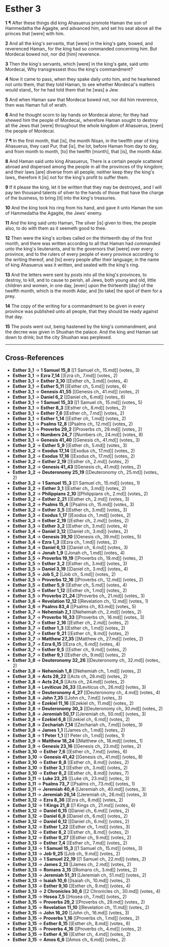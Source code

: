 # Esther 3

**1** ¶ After these things did king Ahasuerus promote Haman the son of Hammedatha the Agagite, and advanced him, and set his seat above all the princes that [were] with him.

**2** And all the king's servants, that [were] in the king's gate, bowed, and reverenced Haman_ for the king had so commanded concerning him. But Mordecai bowed not, nor did [him] reverence.

**3** Then the king's servants, which [were] in the king's gate, said unto Mordecai, Why transgressest thou the king's commandment?

**4** Now it came to pass, when they spake daily unto him, and he hearkened not unto them, that they told Haman, to see whether Mordecai's matters would stand_ for he had told them that he [was] a Jew.

**5** And when Haman saw that Mordecai bowed not, nor did him reverence, then was Haman full of wrath.

**6** And he thought scorn to lay hands on Mordecai alone; for they had shewed him the people of Mordecai_ wherefore Haman sought to destroy all the Jews that [were] throughout the whole kingdom of Ahasuerus, [even] the people of Mordecai.

**7** ¶ In the first month, that [is], the month Nisan, in the twelfth year of king Ahasuerus, they cast Pur, that [is], the lot, before Haman from day to day, and from month to month, [to] the twelfth [month], that [is], the month Adar.

**8** And Haman said unto king Ahasuerus, There is a certain people scattered abroad and dispersed among the people in all the provinces of thy kingdom; and their laws [are] diverse from all people; neither keep they the king's laws_ therefore it [is] not for the king's profit to suffer them.

**9** If it please the king, let it be written that they may be destroyed_ and I will pay ten thousand talents of silver to the hands of those that have the charge of the business, to bring [it] into the king's treasuries.

**10** And the king took his ring from his hand, and gave it unto Haman the son of Hammedatha the Agagite, the Jews' enemy.

**11** And the king said unto Haman, The silver [is] given to thee, the people also, to do with them as it seemeth good to thee.

**12** Then were the king's scribes called on the thirteenth day of the first month, and there was written according to all that Haman had commanded unto the king's lieutenants, and to the governors that [were] over every province, and to the rulers of every people of every province according to the writing thereof, and [to] every people after their language; in the name of king Ahasuerus was it written, and sealed with the king's ring.

**13** And the letters were sent by posts into all the king's provinces, to destroy, to kill, and to cause to perish, all Jews, both young and old, little children and women, in one day, [even] upon the thirteenth [day] of the twelfth month, which is the month Adar, and [to take] the spoil of them for a prey.

**14** The copy of the writing for a commandment to be given in every province was published unto all people, that they should be ready against that day.

**15** The posts went out, being hastened by the king's commandment, and the decree was given in Shushan the palace. And the king and Haman sat down to drink; but the city Shushan was perplexed.

---

## Cross-References

- **Esther 3_1** → **1 Samuel 15_8** [[1 Samuel ch_ 15.md]] (votes_ 3)
- **Esther 3_1** → **Ezra 7_14** [[Ezra ch_ 7.md]] (votes_ 2)
- **Esther 3_1** → **Esther 3_10** [[Esther ch_ 3.md]] (votes_ 4)
- **Esther 3_1** → **Esther 5_11** [[Esther ch_ 5.md]] (votes_ 6)
- **Esther 3_1** → **Genesis 41_55** [[Genesis ch_ 41.md]] (votes_ 2)
- **Esther 3_1** → **Daniel 6_2** [[Daniel ch_ 6.md]] (votes_ 6)
- **Esther 3_1** → **1 Samuel 15_33** [[1 Samuel ch_ 15.md]] (votes_ 5)
- **Esther 3_1** → **Esther 8_3** [[Esther ch_ 8.md]] (votes_ 2)
- **Esther 3_1** → **Esther 7_6** [[Esther ch_ 7.md]] (votes_ 2)
- **Esther 3_1** → **Esther 1_14** [[Esther ch_ 1.md]] (votes_ 2)
- **Esther 3_1** → **Psalms 12_8** [[Psalms ch_ 12.md]] (votes_ 2)
- **Esther 3_1** → **Proverbs 29_2** [[Proverbs ch_ 29.md]] (votes_ 2)
- **Esther 3_1** → **Numbers 24_7** [[Numbers ch_ 24.md]] (votes_ 8)
- **Esther 3_1** → **Genesis 41_40** [[Genesis ch_ 41.md]] (votes_ 3)
- **Esther 3_2** → **Esther 5_9** [[Esther ch_ 5.md]] (votes_ 3)
- **Esther 3_2** → **Exodus 17_14** [[Exodus ch_ 17.md]] (votes_ 2)
- **Esther 3_2** → **Exodus 17_16** [[Exodus ch_ 17.md]] (votes_ 2)
- **Esther 3_2** → **Esther 2_19** [[Esther ch_ 2.md]] (votes_ 2)
- **Esther 3_2** → **Genesis 41_43** [[Genesis ch_ 41.md]] (votes_ 2)
- **Esther 3_2** → **Deuteronomy 25_19** [[Deuteronomy ch_ 25.md]] (votes_ 2)
- **Esther 3_2** → **1 Samuel 15_3** [[1 Samuel ch_ 15.md]] (votes_ 1)
- **Esther 3_2** → **Esther 3_1** [[Esther ch_ 3.md]] (votes_ 2)
- **Esther 3_2** → **Philippians 2_10** [[Philippians ch_ 2.md]] (votes_ 2)
- **Esther 3_2** → **Esther 2_21** [[Esther ch_ 2.md]] (votes_ 3)
- **Esther 3_2** → **Psalms 15_4** [[Psalms ch_ 15.md]] (votes_ 3)
- **Esther 3_2** → **Esther 3_5** [[Esther ch_ 3.md]] (votes_ 3)
- **Esther 3_3** → **Exodus 1_17** [[Exodus ch_ 1.md]] (votes_ 2)
- **Esther 3_3** → **Esther 2_19** [[Esther ch_ 2.md]] (votes_ 2)
- **Esther 3_3** → **Esther 3_2** [[Esther ch_ 3.md]] (votes_ 4)
- **Esther 3_4** → **Daniel 3_12** [[Daniel ch_ 3.md]] (votes_ 2)
- **Esther 3_4** → **Genesis 39_10** [[Genesis ch_ 39.md]] (votes_ 5)
- **Esther 3_4** → **Ezra 1_3** [[Ezra ch_ 1.md]] (votes_ 2)
- **Esther 3_4** → **Daniel 6_13** [[Daniel ch_ 6.md]] (votes_ 3)
- **Esther 3_4** → **Jonah 1_9** [[Jonah ch_ 1.md]] (votes_ 4)
- **Esther 3_5** → **Proverbs 19_19** [[Proverbs ch_ 19.md]] (votes_ 2)
- **Esther 3_5** → **Esther 3_2** [[Esther ch_ 3.md]] (votes_ 3)
- **Esther 3_5** → **Daniel 3_19** [[Daniel ch_ 3.md]] (votes_ 4)
- **Esther 3_5** → **Job 5_2** [[Job ch_ 5.md]] (votes_ 2)
- **Esther 3_5** → **Proverbs 12_16** [[Proverbs ch_ 12.md]] (votes_ 2)
- **Esther 3_5** → **Esther 5_9** [[Esther ch_ 5.md]] (votes_ 4)
- **Esther 3_5** → **Esther 1_12** [[Esther ch_ 1.md]] (votes_ 2)
- **Esther 3_5** → **Proverbs 21_24** [[Proverbs ch_ 21.md]] (votes_ 3)
- **Esther 3_6** → **Revelation 12_12** [[Revelation ch_ 12.md]] (votes_ 1)
- **Esther 3_6** → **Psalms 83_4** [[Psalms ch_ 83.md]] (votes_ 5)
- **Esther 3_7** → **Nehemiah 2_1** [[Nehemiah ch_ 2.md]] (votes_ 2)
- **Esther 3_7** → **Proverbs 16_33** [[Proverbs ch_ 16.md]] (votes_ 3)
- **Esther 3_7** → **Esther 2_16** [[Esther ch_ 2.md]] (votes_ 2)
- **Esther 3_7** → **Esther 1_3** [[Esther ch_ 1.md]] (votes_ 2)
- **Esther 3_7** → **Esther 9_21** [[Esther ch_ 9.md]] (votes_ 2)
- **Esther 3_7** → **Matthew 27_35** [[Matthew ch_ 27.md]] (votes_ 2)
- **Esther 3_7** → **Ezra 6_15** [[Ezra ch_ 6.md]] (votes_ 4)
- **Esther 3_7** → **Esther 9_5** [[Esther ch_ 9.md]] (votes_ 2)
- **Esther 3_7** → **Esther 9_1** [[Esther ch_ 9.md]] (votes_ 2)
- **Esther 3_8** → **Deuteronomy 32_26** [[Deuteronomy ch_ 32.md]] (votes_ 2)
- **Esther 3_8** → **Nehemiah 1_8** [[Nehemiah ch_ 1.md]] (votes_ 2)
- **Esther 3_8** → **Acts 28_22** [[Acts ch_ 28.md]] (votes_ 2)
- **Esther 3_8** → **Acts 24_5** [[Acts ch_ 24.md]] (votes_ 2)
- **Esther 3_8** → **Leviticus 26_33** [[Leviticus ch_ 26.md]] (votes_ 3)
- **Esther 3_8** → **Deuteronomy 4_27** [[Deuteronomy ch_ 4.md]] (votes_ 4)
- **Esther 3_8** → **John 7_35** [[John ch_ 7.md]] (votes_ 3)
- **Esther 3_8** → **Ezekiel 11_16** [[Ezekiel ch_ 11.md]] (votes_ 2)
- **Esther 3_8** → **Deuteronomy 30_3** [[Deuteronomy ch_ 30.md]] (votes_ 2)
- **Esther 3_8** → **Jeremiah 50_17** [[Jeremiah ch_ 50.md]] (votes_ 3)
- **Esther 3_8** → **Ezekiel 6_8** [[Ezekiel ch_ 6.md]] (votes_ 2)
- **Esther 3_8** → **Zechariah 7_14** [[Zechariah ch_ 7.md]] (votes_ 3)
- **Esther 3_8** → **James 1_1** [[James ch_ 1.md]] (votes_ 2)
- **Esther 3_8** → **1 Peter 1_1** [[1 Peter ch_ 1.md]] (votes_ 1)
- **Esther 3_9** → **Matthew 18_24** [[Matthew ch_ 18.md]] (votes_ 1)
- **Esther 3_9** → **Genesis 23_16** [[Genesis ch_ 23.md]] (votes_ 2)
- **Esther 3_10** → **Esther 7_6** [[Esther ch_ 7.md]] (votes_ 6)
- **Esther 3_10** → **Genesis 41_42** [[Genesis ch_ 41.md]] (votes_ 8)
- **Esther 3_10** → **Esther 8_8** [[Esther ch_ 8.md]] (votes_ 2)
- **Esther 3_10** → **Esther 3_1** [[Esther ch_ 3.md]] (votes_ 2)
- **Esther 3_10** → **Esther 8_2** [[Esther ch_ 8.md]] (votes_ 7)
- **Esther 3_11** → **Luke 23_25** [[Luke ch_ 23.md]] (votes_ 3)
- **Esther 3_11** → **Psalms 73_7** [[Psalms ch_ 73.md]] (votes_ 1)
- **Esther 3_11** → **Jeremiah 40_4** [[Jeremiah ch_ 40.md]] (votes_ 3)
- **Esther 3_11** → **Jeremiah 26_14** [[Jeremiah ch_ 26.md]] (votes_ 3)
- **Esther 3_12** → **Ezra 8_36** [[Ezra ch_ 8.md]] (votes_ 2)
- **Esther 3_12** → **1 Kings 21_8** [[1 Kings ch_ 21.md]] (votes_ 6)
- **Esther 3_12** → **Daniel 6_15** [[Daniel ch_ 6.md]] (votes_ 2)
- **Esther 3_12** → **Daniel 6_8** [[Daniel ch_ 6.md]] (votes_ 2)
- **Esther 3_12** → **Daniel 6_12** [[Daniel ch_ 6.md]] (votes_ 2)
- **Esther 3_12** → **Esther 1_22** [[Esther ch_ 1.md]] (votes_ 3)
- **Esther 3_12** → **Esther 8_2** [[Esther ch_ 8.md]] (votes_ 2)
- **Esther 3_12** → **Esther 9_27** [[Esther ch_ 9.md]] (votes_ 2)
- **Esther 3_13** → **Esther 7_4** [[Esther ch_ 7.md]] (votes_ 2)
- **Esther 3_13** → **1 Samuel 15_3** [[1 Samuel ch_ 15.md]] (votes_ 3)
- **Esther 3_13** → **Job 9_25** [[Job ch_ 9.md]] (votes_ 2)
- **Esther 3_13** → **1 Samuel 22_19** [[1 Samuel ch_ 22.md]] (votes_ 2)
- **Esther 3_13** → **James 2_13** [[James ch_ 2.md]] (votes_ 2)
- **Esther 3_13** → **Romans 3_15** [[Romans ch_ 3.md]] (votes_ 2)
- **Esther 3_13** → **Jeremiah 51_31** [[Jeremiah ch_ 51.md]] (votes_ 2)
- **Esther 3_13** → **Isaiah 10_6** [[Isaiah ch_ 10.md]] (votes_ 2)
- **Esther 3_13** → **Esther 9_10** [[Esther ch_ 9.md]] (votes_ 4)
- **Esther 3_13** → **2 Chronicles 30_6** [[2 Chronicles ch_ 30.md]] (votes_ 4)
- **Esther 3_15** → **Hosea 7_5** [[Hosea ch_ 7.md]] (votes_ 2)
- **Esther 3_15** → **Proverbs 29_2** [[Proverbs ch_ 29.md]] (votes_ 2)
- **Esther 3_15** → **Revelation 11_10** [[Revelation ch_ 11.md]] (votes_ 2)
- **Esther 3_15** → **John 16_20** [[John ch_ 16.md]] (votes_ 3)
- **Esther 3_15** → **Proverbs 1_16** [[Proverbs ch_ 1.md]] (votes_ 2)
- **Esther 3_15** → **Esther 8_15** [[Esther ch_ 8.md]] (votes_ 6)
- **Esther 3_15** → **Proverbs 4_16** [[Proverbs ch_ 4.md]] (votes_ 2)
- **Esther 3_15** → **Esther 4_16** [[Esther ch_ 4.md]] (votes_ 2)
- **Esther 3_15** → **Amos 6_6** [[Amos ch_ 6.md]] (votes_ 2)
